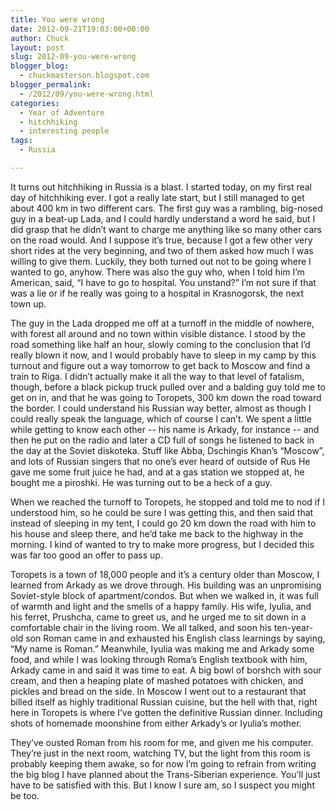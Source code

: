 ```yaml
---
title: You were wrong
date: 2012-09-21T19:03:00+00:00
author: Chuck
layout: post
slug: 2012-09-you-were-wrong
blogger_blog:
  - chuckmasterson.blogspot.com
blogger_permalink:
  - /2012/09/you-were-wrong.html
categories:
  - Year of Adventure
  - hitchhiking
  - interesting people
tags:
  - Russia

---
```


It turns out hitchhiking in Russia is a blast. I started today, on my first
real day of hitchhiking ever. I got a really late start, but I still managed to
get about 400 km in two different cars. The first guy was a rambling, big-nosed
guy in a beat-up Lada, and I could hardly understand a word he said, but I did
grasp that he didn’t want to charge me anything like so many other cars
on the road would. And I suppose it’s true, because I got a few other
very short rides at the very beginning, and two of them asked how much I was
willing to give them. Luckily, they both turned out not to be going where I
wanted to go, anyhow. There was also the guy who, when I told him I’m
American, said, “I have to go to hospital. You unstand?” I’m
not sure if that was a lie or if he really was going to a hospital in
Krasnogorsk, the next town up.

The guy in the Lada dropped me off at a turnoff in the middle of nowhere, with
forest all around and no town within visible distance. I stood by the road
something like half an hour, slowly coming to the conclusion that I’d
really blown it now, and I would probably have to sleep in my camp by this
turnout and figure out a way tomorrow to get back to Moscow and find a train to
Riga. I didn’t actually make it all the way to that level of fatalism,
though, before a black pickup truck pulled over and a balding guy told me to
get on in, and that he was going to Toropets, 300 km down the road toward the
border. I could understand his Russian way better, almost as though I could
really speak the language, which of course I can’t. We spent a little
while getting to know each other -- his name is Arkady, for instance
-- and then he put on the radio and later a CD full of songs he listened
to back in the day at the Soviet diskoteka. Stuff like Abba, Dschingis
Khan’s “Moscow”, and lots of Russian singers that no
one’s ever heard of outside of Rus He gave me some fruit juice he had,
and at a gas station we stopped at, he bought me a piroshki. He was turning out
to be a heck of a guy.

When we reached the turnoff to Toropets, he stopped and told me to nod if I
understood him, so he could be sure I was getting this, and then said that
instead of sleeping in my tent, I could go 20 km down the road with him to his
house and sleep there, and he’d take me back to the highway in the
morning. I kind of wanted to try to make more progress, but I decided this was
far too good an offer to pass up.

Toropets is a town of 18,000 people and it’s a century older than Moscow,
I learned from Arkady as we drove through. His building was an unpromising
Soviet-style block of apartment/condos. But when we walked in, it was full of
warmth and light and the smells of a happy family. His wife, Iyulia, and his
ferret, Prushcha, came to greet us, and he urged me to sit down in a
comfortable chair in the living room. We all talked, and soon his ten-year-old
son Roman came in and exhausted his English class learnings by saying,
“My name is Roman.” Meanwhile, Iyulia was making me and Arkady some
food, and while I was looking through Roma’s English textbook with him,
Arkady came in and said it was time to eat. A big bowl of borshch with sour
cream, and then a heaping plate of mashed potatoes with chicken, and pickles
and bread on the side. In Moscow I went out to a restaurant that billed itself
as highly traditional Russian cuisine, but the hell with that, right here in
Toropets is where I’ve gotten the definitive Russian dinner. Including
shots of homemade moonshine from either Arkady’s or Iyulia’s
mother.

They’ve ousted Roman from his room for me, and given me his computer.
They’re just in the next room, watching TV, but the light from this room
is probably keeping them awake, so for now I’m going to refrain from
writing the big blog I have planned about the Trans-Siberian experience.
You’ll just have to be satisfied with this. But I know I sure am, so I
suspect you might be too.

